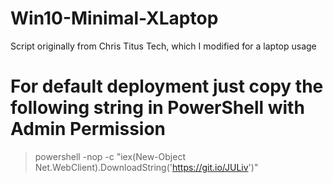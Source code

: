 # Win10-Minimal-XLaptop
Script originally from Chris Titus Tech, which I modified for a laptop usage

# For default deployment just copy the following string in PowerShell with Admin Permission
> powershell -nop -c "iex(New-Object Net.WebClient).DownloadString('https://git.io/JULiv')"
